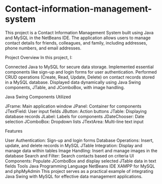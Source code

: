# Contact-information-management-system
This project is a Contact Information Management System built using Java and MySQL in the NetBeans IDE. The application allows users to manage contact details for friends, colleagues, and family, including addresses, phone numbers, and email addresses.

Project Overview
In this project, I:

Connected Java to MySQL for secure data storage.
Implemented essential components like sign-up and login forms for user authentication.
Performed CRUD operations (Create, Read, Update, Delete) on contact records stored in a MySQL database.
Displayed data dynamically using Java Swing components, JTable, and JComboBox, with image handling.

Java Swing Components Utilized

  JFrame: Main application window
  JPanel: Container for components
  JTextField: User input fields
  JButton: Action buttons
  JTable: Displaying database records
  JLabel: Labels for components
  JDateChooser: Date selection
  JComboBox: Dropdown lists
  JTextArea: Multi-line text input
  
Features

  User Authentication: Sign-up and login forms
  Database Operations: Insert, update, and delete records in MySQL
  JTable Integration: Display and manage data within tables
  Image Handling: Insert and manage images in the database
Search and Filter: Search contacts based on criteria
UI Components: Populate JComboBox and display selected JTable data in text fields
Tools
Java Programming Language
NetBeans IDE
XAMPP for MySQL and phpMyAdmin
This project serves as a practical example of integrating Java Swing with MySQL for effective data management applications.
